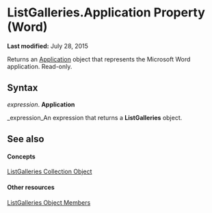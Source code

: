 
# ListGalleries.Application Property (Word)

 **Last modified:** July 28, 2015

Returns an  [Application](d1cf6f8f-4e88-bf01-93b4-90a83f79cb44.md) object that represents the Microsoft Word application. Read-only.

## Syntax

 _expression_. **Application**

 _expression_An expression that returns a  **ListGalleries** object.


## See also


#### Concepts


 [ListGalleries Collection Object](3ae91fbf-fb7c-e96f-fd13-e4e4e9c4f09e.md)
#### Other resources


 [ListGalleries Object Members](c68a29b8-af7f-9863-8501-829d18511a61.md)
